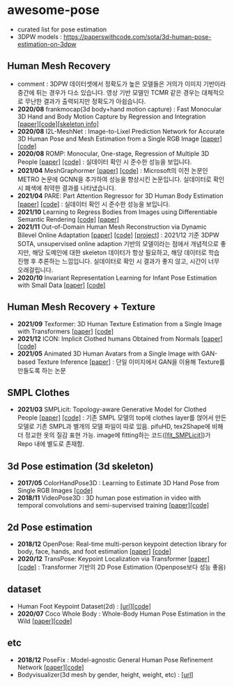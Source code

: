 # awesome-pose
* curated list for pose estimation
* 3DPW models : https://paperswithcode.com/sota/3d-human-pose-estimation-on-3dpw

## Human Mesh Recovery
* comment : 3DPW 데이터셋에서 정확도가 높은 모델들은 거의가 이미지 기반이라 중간에 튀는 경우가 다소 있습니다. 영상 기반 모델인 TCMR 같은 경우는 대체적으로 무난한 결과가 출력되지만 정확도가 아쉽습니다.
* <b>2020/08</b> frankmocap(3d body+hand motion capture) : Fast Monocular 3D Hand and Body Motion Capture by Regression and Integration [[paper]](https://arxiv.org/abs/2008.08324)[[code]](https://github.com/facebookresearch/frankmocap)[[skeleton info]](https://github.com/facebookresearch/frankmocap/blob/master/docs/joint_order.md)
* <b>2020/08</b> I2L-MeshNet : Image-to-Lixel Prediction Network for Accurate 3D Human Pose and Mesh Estimation from a Single RGB Image [[paper]](https://arxiv.org/abs/2008.03713)[[code]](https://github.com/mks0601/I2L-MeshNet_RELEASE)
* <b>2020/08</b> ROMP: Monocular, One-stage, Regression of Multiple 3D People [[paper]](https://arxiv.org/abs/2008.12272) [[code]](https://github.com/Arthur151/ROMP) : 실데이터 확인 시 준수한 성능을 보입니다.
* <b>2021/04</b> MeshGraphormer [[paper]](https://arxiv.org/abs/2104.00272) [[code]](https://github.com/microsoft/meshgraphormer) : Microsoft의 이전 논문인 METRO 논문에 GCNN을 추가하여 성능을 향상시킨 논문입니다. 실데이터로 확인 시 폐색에 취약한 결과를 나타냈습니다.
* <b>2021/04</b> PARE: Part Attention Regressor for 3D Human Body Estimation [[paper]](https://arxiv.org/abs/2104.08527) [[code]](https://github.com/mkocabas/PARE) : 실데이터 확인 시 준수한 성능을 보입니다.
* <b>2021/10</b> Learning to Regress Bodies from Images using Differentiable Semantic Rendering
 [[code]](https://github.com/saidwivedi/DSR) [[paper]](https://arxiv.org/abs/2110.03480)
* <b>2021/11</b> Out-of-Domain Human Mesh Reconstruction via Dynamic Bilevel Online Adaptation 
[[paper]](https://arxiv.org/abs/2111.04017) [[code]](https://github.com/syguan96/dynaboa) [[project]](https://sites.google.com/view/dynaboa) : 2021/12 기준 3DPW SOTA, unsupervised online adaption 기반의 모델이라는 점에서 개념적으로 좋지만, 해당 도메인에 대한 skeleton 데이터가 항상 필요하고, 해당 데이터로 학습 진행 후 추론하는 느낌입니다. 실데이터로 확인 시 결과가 좋지 않고, 시간이 너무 오래걸립니다.
* <b>2020/10</b> Invariant Representation Learning for Infant Pose Estimation with Small Data
 [[paper]](https://arxiv.org/abs/2010.06100) [[code]](https://github.com/ostadabbas/Infant-Pose-Estimation)

## Human Mesh Recovery + Texture
* <b>2021/09</b> Texformer: 3D Human Texture Estimation from a Single Image with Transformers
 [[paper]](https://arxiv.org/abs/2109.02563) [[code]](https://github.com/xuxy09/Texformer)
* <b>2021/12</b> ICON: Implicit Clothed humans Obtained from Normals [[paper]](https://arxiv.org/pdf/2112.09127.pdf) [[code]](https://github.com/YuliangXiu/ICON)
* <b>2021/05</b> Animated 3D Human Avatars from a Single Image with GAN-based Texture Inference [[paper]](https://www.researchgate.net/profile/Zhong-Li-16/publication/348875382_Animated_3D_Human_Avatars_from_a_Single_Image_with_GAN-based_Texture_Inference/links/60a692cb299bf1031f06f4c9/Animated-3D-Human-Avatars-from-a-Single-Image-with-GAN-based-Texture-Inference.pdf) : 단일 이미지에서 GAN을 이용해 Texture를 만들도록 하는 논문

## SMPL Clothes
* <b>2021/03</b> SMPLicit: Topology-aware Generative Model for Clothed People
 [[paper]](https://arxiv.org/pdf/2103.06871.pdf) [[code]](https://github.com/enriccorona/SMPLicit) : 기존 SMPL 모델의 top에 clothes layer를 얹어서 만든 모델로 기존 SMPL과 별개의 모델 파일이 따로 있음. pifuHD, tex2Shape에 비해 더 정교한 옷의 질감 표현 가능. image에 fitting하는 코드([[fit_SMPLicit]](https://github.com/enriccorona/SMPLicit/tree/main/fit_SMPLicit))가 Repo 내에 별도로 존재함.

## 3d Pose estimation (3d skeleton)
* <b>2017/05</b> ColorHandPose3D : Learning to Estimate 3D Hand Pose from Single RGB Images
 [[code]](https://github.com/lmb-freiburg/hand3d)
* <b>2018/11</b> VideoPose3D : 3D human pose estimation in video with temporal convolutions and semi-supervised training [[paper]](https://arxiv.org/abs/1811.11742)[[code]](https://github.com/facebookresearch/VideoPose3D)

## 2d Pose estimation
* <b>2018/12</b> OpenPose: Real-time multi-person keypoint detection library for body, face, hands, and foot estimation [[paper]](https://arxiv.org/abs/1812.08008) [[code]](https://github.com/CMU-Perceptual-Computing-Lab/openpose)
* <b>2020/12</b> TransPose: Keypoint Localization via Transformer [[paper]](https://arxiv.org/pdf/2012.14214.pdf) [[code]](https://github.com/yangsenius/TransPose) : Transformer 기반의 2D Pose Estimation (Openpose보다 성능 좋음)

## dataset
* Human Foot Keypoint Dataset(2d) : [[url]](https://cmu-perceptual-computing-lab.github.io/foot_keypoint_dataset/)[[code]](https://github.com/CMU-Perceptual-Computing-Lab/openpose_train)
* <b>2020/07</b> Coco Whole Body : Whole-Body Human Pose Estimation in the Wild [[paper]](https://arxiv.org/abs/2007.11858)[[code]](https://github.com/jin-s13/COCO-WholeBody)

## etc
* <b>2018/12</b> PoseFix : Model-agnostic General Human Pose Refinement Network [[paper]](https://arxiv.org/abs/1812.03595)[[code]](https://github.com/mks0601/PoseFix_RELEASE)
* Bodyvisualizer(3d mesh by gender, height, weight, etc) : [[url]](https://bodyvisualizer.com/male.html)

